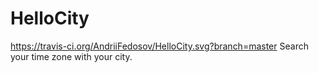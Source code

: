 # HelloCity 
 https://travis-ci.org/AndriiFedosov/HelloCity.svg?branch=master
Search your time zone with your city.
